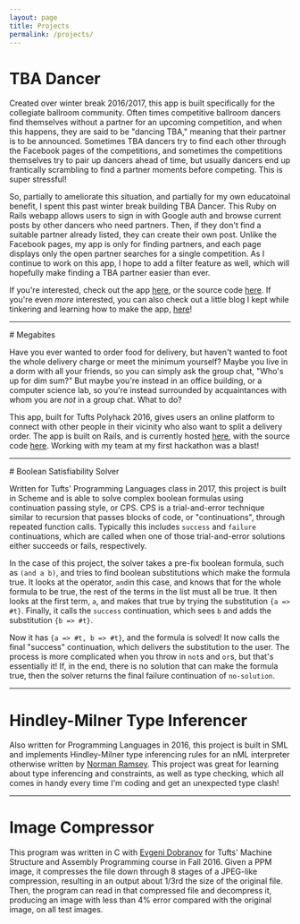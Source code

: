 ```yaml
---
layout: page
title: Projects
permalink: /projects/
---
```


# TBA Dancer

Created over winter break 2016/2017, this app is built specifically for the collegiate ballroom community. Often times competitive ballroom dancers find themselves without a partner for an upcoming competition, and when this happens, they are said to be "dancing TBA," meaning that their partner is to be announced. Sometimes TBA dancers try to find each other through the Facebook pages of the competitions, and sometimes the competitions themselves try to pair up dancers ahead of time, but usually dancers end up frantically scrambling to find a partner moments before competing. This is super stressful!

So, partially to ameliorate this situation, and partially for my own educatoinal benefit, I spent this past winter break building TBA Dancer. This Ruby on Rails webapp allows users to sign in with Google auth and browse current posts by other dancers who need partners. Then, if they don't find a suitable partner already listed, they can create their own post. Unlike the Facebook pages, my app is only for finding partners, and each page displays only the open partner searches for a single competition. As I continue to work on this app, I hope to add a filter feature as well, which will hopefully make finding a TBA partner easier than ever.

If you're interested, check out the app [here](http://tba-dancer.herokuapp.com), or the source code [here](http://github.com/galantlex/tba-dancer). If you're even *more* interested, you can also check out a little blog I kept while tinkering and learning how to make the app, [here](http://github.com/galantlex/tba-dancer/wiki)!

  <hr/>
# Megabites

Have you ever wanted to order food for delivery, but haven't wanted to foot the whole delivery charge or meet the minimum yourself? Maybe you live in a dorm with all your friends, so you can simply ask the group chat, "Who's up for dim sum?" But maybe you're instead in an office building, or a computer science lab, so you're instead surrounded by acquaintances with whom you are <em>not</em> in a group chat. What to do?

This app, built for Tufts Polyhack 2016, gives users an online platform to connect with other people in their vicinity who also want to split a delivery order. The app is built on Rails, and is currently hosted [here](http://mighty-refuge-19588.herokuapp.com), with the source code [here](http://github.com/galantlex/megabites). Working with my team at my first hackathon was a blast!

  <hr/>
# Boolean Satisfiability Solver

Written for Tufts' Programming Languages class in 2017, this project is built in Scheme and is able to solve complex boolean formulas using continuation passing style, or CPS. CPS is a trial-and-error technique similar to recursion that passes blocks of code, or "continuations", through repeated function calls. Typically this includes `success` and `failure` continuations, which are called when one of those trial-and-error solutions either succeeds or fails, respectively.

In the case of this project, the solver takes a pre-fix boolean formula, such as `(and a b)`, and tries to find boolean substitutions which make the formula true. It looks at the operator, `and`in this case, and knows that for the whole formula to be true, the rest of the terms in the list must all be true. It then looks at the first term, `a`, and makes that true by trying the substitution `{a => #t}`. Finally, it calls the `success` continuation, which sees `b` and adds the substitution `{b => #t}`.

Now it has `{a => #t, b => #t}`, and the formula is solved! It now calls the final "success" continuation, which delivers the substitution to the user. The process is more complicated when you throw in `not`s and `or`s, but that's essentially it! If, in the end, there is no solution that can make the formula true, then the solver returns the final failure continuation of `no-solution`.

<hr/>

# Hindley-Milner Type Inferencer

Also written for Programming Languages in 2016, this project is built in SML and implements Hindley-Milner type inferencing rules for an nML interpreter otherwise written by [Norman Ramsey](http://www.cs.tufts.edu/~nr/). This project was great for learning about type inferencing and constraints, as well as type checking, which all comes in handy every time I'm coding and get an unexpected type clash!

  <hr/>

# Image Compressor

This program was written in C with [Evgeni Dobranov](http://edobranov.github.io/) for Tufts' Machine Structure and Assembly Programming course in Fall 2016. Given a PPM image, it compresses the file down through 8 stages of a JPEG-like compression, resulting in an output about 1/3rd the size of the original file. Then, the program can read in that compressed file and decompress it, producing an image with less than 4% error compared with the original image, on all test images.
